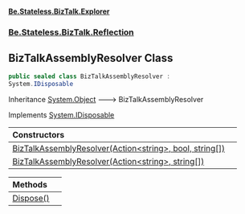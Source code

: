 #### [Be.Stateless.BizTalk.Explorer](README.md 'README')
### [Be.Stateless.BizTalk.Reflection](Be.Stateless.BizTalk.Reflection.md 'Be.Stateless.BizTalk.Reflection')

## BizTalkAssemblyResolver Class

```csharp
public sealed class BizTalkAssemblyResolver :
System.IDisposable
```

Inheritance [System.Object](https://docs.microsoft.com/en-us/dotnet/api/System.Object 'System.Object') &#129106; BizTalkAssemblyResolver

Implements [System.IDisposable](https://docs.microsoft.com/en-us/dotnet/api/System.IDisposable 'System.IDisposable')

| Constructors | |
| :--- | :--- |
| [BizTalkAssemblyResolver(Action&lt;string&gt;, bool, string[])](BizTalkAssemblyResolver.BizTalkAssemblyResolver(Action_string_,bool,string[]).md 'Be.Stateless.BizTalk.Reflection.BizTalkAssemblyResolver.BizTalkAssemblyResolver(System.Action<string>, bool, string[])') | |
| [BizTalkAssemblyResolver(Action&lt;string&gt;, string[])](BizTalkAssemblyResolver.BizTalkAssemblyResolver(Action_string_,string[]).md 'Be.Stateless.BizTalk.Reflection.BizTalkAssemblyResolver.BizTalkAssemblyResolver(System.Action<string>, string[])') | |

| Methods | |
| :--- | :--- |
| [Dispose()](BizTalkAssemblyResolver.Dispose().md 'Be.Stateless.BizTalk.Reflection.BizTalkAssemblyResolver.Dispose()') | |
